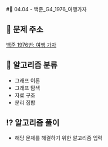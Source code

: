 #🌹 04.04 - 백준_G4_1976_여행가자

## 📝 문제 주소

[백준 1976번: 여행 가자](https://www.acmicpc.net/problem/1976)

## 📝 알고리즘 분류

- 그래프 이론
- 그래프 탐색
- 자료 구조
- 분리 집합

## ⁉️ 알고리즘 풀이

- 해당 문제를 해결하기 위한 알고리즘 입럭